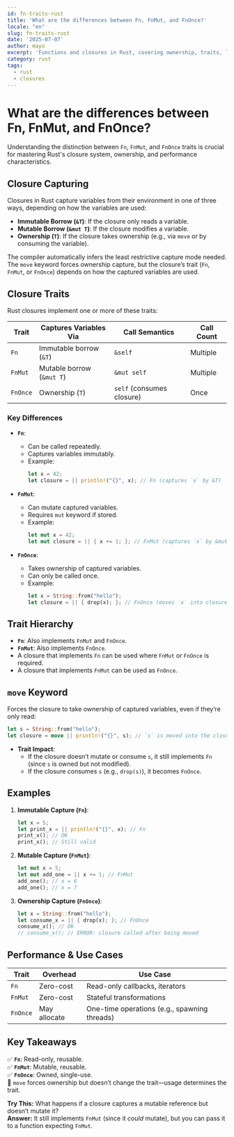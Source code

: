 ```yaml
---
id: fn-traits-rust
title: 'What are the differences between Fn, FnMut, and FnOnce?'
locale: "en"
slug: fn-traits-rust
date: '2025-07-07'
author: mayo
excerpt: 'Functions and closures in Rust, covering ownership, traits, lifetimes'
category: rust
tags:
  - rust
  - closures
---
```


# What are the differences between Fn, FnMut, and FnOnce?

Understanding the distinction between `Fn`, `FnMut`, and `FnOnce` traits is crucial for mastering Rust's closure system, ownership, and performance characteristics.

## Closure Capturing

Closures in Rust capture variables from their environment in one of three ways, depending on how the variables are used:

- **Immutable Borrow (`&T`)**: If the closure only reads a variable.
- **Mutable Borrow (`&mut T`)**: If the closure modifies a variable.
- **Ownership (`T`)**: If the closure takes ownership (e.g., via `move` or by consuming the variable).

The compiler automatically infers the least restrictive capture mode needed. The `move` keyword forces ownership capture, but the closure’s trait (`Fn`, `FnMut`, or `FnOnce`) depends on how the captured variables are used.

## Closure Traits

Rust closures implement one or more of these traits:

| Trait   | Captures Variables Via | Call Semantics | Call Count |
|---------|------------------------|----------------|------------|
| `Fn`    | Immutable borrow (`&T`) | `&self`        | Multiple   |
| `FnMut` | Mutable borrow (`&mut T`) | `&mut self` | Multiple   |
| `FnOnce`| Ownership (`T`)        | `self` (consumes closure) | Once |

### Key Differences

- **`Fn`**:
  - Can be called repeatedly.
  - Captures variables immutably.
  - Example:
    ```rust
    let x = 42;
    let closure = || println!("{}", x); // Fn (captures `x` by &T)
    ```

- **`FnMut`**:
  - Can mutate captured variables.
  - Requires `mut` keyword if stored.
  - Example:
    ```rust
    let mut x = 42;
    let mut closure = || { x += 1; }; // FnMut (captures `x` by &mut T)
    ```

- **`FnOnce`**:
  - Takes ownership of captured variables.
  - Can only be called once.
  - Example:
    ```rust
    let x = String::from("hello");
    let closure = || { drop(x); }; // FnOnce (moves `x` into closure)
    ```

## Trait Hierarchy

- **`Fn`**: Also implements `FnMut` and `FnOnce`.
- **`FnMut`**: Also implements `FnOnce`.
- A closure that implements `Fn` can be used where `FnMut` or `FnOnce` is required.
- A closure that implements `FnMut` can be used as `FnOnce`.

## `move` Keyword

Forces the closure to take ownership of captured variables, even if they’re only read:
```rust
let s = String::from("hello");
let closure = move || println!("{}", s); // `s` is moved into the closure
```

- **Trait Impact**:
  - If the closure doesn’t mutate or consume `s`, it still implements `Fn` (since `s` is owned but not modified).
  - If the closure consumes `s` (e.g., `drop(s)`), it becomes `FnOnce`.

## Examples

1. **Immutable Capture (`Fn`)**:
   ```rust
   let x = 5;
   let print_x = || println!("{}", x); // Fn
   print_x(); // OK
   print_x(); // Still valid
   ```

2. **Mutable Capture (`FnMut`)**:
   ```rust
   let mut x = 5;
   let mut add_one = || x += 1; // FnMut
   add_one(); // x = 6
   add_one(); // x = 7
   ```

3. **Ownership Capture (`FnOnce`)**:
   ```rust
   let x = String::from("hello");
   let consume_x = || { drop(x); }; // FnOnce
   consume_x(); // OK
   // consume_x(); // ERROR: closure called after being moved
   ```

## Performance & Use Cases

| Trait   | Overhead      | Use Case                        |
|---------|---------------|---------------------------------|
| `Fn`    | Zero-cost     | Read-only callbacks, iterators  |
| `FnMut` | Zero-cost     | Stateful transformations       |
| `FnOnce`| May allocate  | One-time operations (e.g., spawning threads) |

## Key Takeaways

✅ **`Fn`**: Read-only, reusable.  
✅ **`FnMut`**: Mutable, reusable.  
✅ **`FnOnce`**: Owned, single-use.  
🚀 `move` forces ownership but doesn’t change the trait—usage determines the trait.

**Try This:** What happens if a closure captures a mutable reference but doesn’t mutate it?  
**Answer:** It still implements `FnMut` (since it *could* mutate), but you can pass it to a function expecting `FnMut`.
